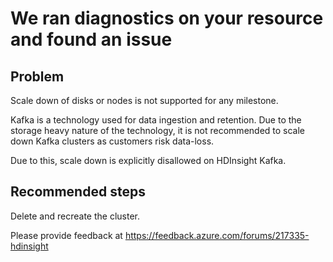 <properties
    pageTitle="Kafka cluster cannot be scaled down"
    description="Kafka cluster cannot be scaled down"
    infoBubbleText="Found recent kafka cluster scale down failure. See details on the right."
    service="microsoft.hdinsight"
    resource="clusters"
    authors="v-anreg"
    displayOrder="30"
    articleId="Hdi_Kafka_ScaleDownFailure"
    diagnosticScenario="HDInsightKafkaScaleDownInsight"
    selfHelpType="diagnostics"
    supportTopicIds="32588504, 32574297"
    resourceTags=""
    productPesIds="15078"
    cloudEnvironments="public"
/>

# We ran diagnostics on your resource and found an issue

## Problem

Scale down of disks or nodes is not supported for any milestone. 

Kafka is a technology used for data ingestion and retention. 
Due to the storage heavy nature of the technology, it is not recommended to scale down Kafka clusters as customers risk data-loss. 

Due to this, scale down is explicitly disallowed on HDInsight Kafka.

## **Recommended steps**
Delete and recreate the cluster.

Please provide feedback at https://feedback.azure.com/forums/217335-hdinsight


